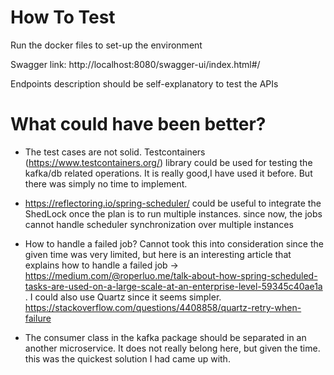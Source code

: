 # How To Test
Run the docker files to set-up the environment

Swagger link: http://localhost:8080/swagger-ui/index.html#/

Endpoints description should be self-explanatory to test the APIs

# What could have been better?
- The test cases are not solid. Testcontainers (https://www.testcontainers.org/) library could be used for testing the kafka/db related operations. It is really good,I have used it before. But there was simply no time to implement.

- https://reflectoring.io/spring-scheduler/ could be useful to integrate the ShedLock
once the plan is to run multiple instances. since now, the jobs cannot handle scheduler synchronization over multiple instances
- How to handle a failed job? Cannot took this into consideration since the given time was very limited, but here is an interesting article
that explains how to handle a failed job -> https://medium.com/@roperluo.me/talk-about-how-spring-scheduled-tasks-are-used-on-a-large-scale-at-an-enterprise-level-59345c40ae1a
. I could also use Quartz since it seems simpler. https://stackoverflow.com/questions/4408858/quartz-retry-when-failure
- The consumer class in the kafka package should be separated in an another microservice. It does not really belong here, but given the time. this was the quickest solution I had came up with.